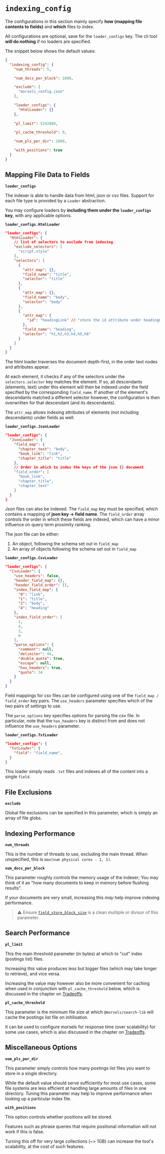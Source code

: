 # `indexing_config`

The configurations in this section mainly specify **how (mapping file contents to fields)** and **which** files to index.

All configurations are optional, save for the `loader_configs` key. The cli tool **will do nothing** if no loaders are specified.

The snippet below shows the default values:

```json
{
  "indexing_config": {
    "num_threads": 5,

    "num_docs_per_block": 1000,

    "exclude": [
      "morsels_config.json"
    ],

    "loader_configs": {
      "HtmlLoader": {}
    },
    
    "pl_limit": 5242880,

    "pl_cache_threshold": 0,

    "num_pls_per_dir": 1000,

    "with_positions": true
  }
}
```


## Mapping File Data to Fields

**`loader_configs`**

The indexer is able to handle data from html, json or csv files. Support for each file type is provided by a `Loader` abstraction.

You may configure loaders by **including them under the `loader_configs` key**, with any applicable options.

**`loader_configs.HtmlLoader`**

```json
"loader_configs": {
  "HtmlLoader": {
    // list of selectors to exclude from indexing
    "exclude_selectors": [
      "script,style"
    ],
    "selectors": [
      {
        "attr_map": {},
        "field_name": "title",
        "selector": "title"
      },
      {
        "attr_map": {},
        "field_name": "body",
        "selector": "body"
      },
      {
        "attr_map": {
          "id": "headingLink" // "store the id attribute under headingLink"
        },
        "field_name": "heading",
        "selector": "h1,h2,h3,h4,h5,h6"
      }
    ]
  }
}
```

The html loader traverses the document depth-first, in the order text nodes and attributes appear.

At each element, it checks if any of the selectors under the `selectors.selector` key matches the element. If so, all descendants (elements, text) under this element will then be indexed under the field specified by the corresponding `field_name`. If another of the element's descendants matched a different selector however, the configuration is then overwritten for that descendant (and its descendants).

The `attr_map` allows indexing attributes of elements (not including descendants) under fields as well.

**`loader_configs.JsonLoader`**

```json
"loader_configs": {
  "JsonLoader": {
    "field_map": {
      "chapter_text": "body",
      "book_link": "link",
      "chapter_title": "title"
    },
    // Order in which to index the keys of the json {} document
    "field_order": [
      "book_link",
      "chapter_title",
      "chapter_text"
    ]
  }
}
```

Json files can also be indexed. The `field_map` key must be specified, which contains a mapping of **json key -> field name**.
The `field_order` array controls the order in which these fields are indexed, which can have a minor influence on query term proximity ranking.

The json file can be either:
1. An object, following the schema set out in `field_map`
2. An array of objects following the schema set out in `field_map`

**`loader_configs.CsvLoader`**

```json
"loader_configs": {
  "CsvLoader": {
    "use_headers": false,
    "header_field_map": {},
    "header_field_order": [],
    "index_field_map": {
      "0": "link",
      "1": "title",
      "2": "body",
      "4": "heading"
    },
    "index_field_order": [
      1,
      4,
      2,
      0
    ],
    "parse_options": {
      "comment": null,
      "delimiter": 44,
      "double_quote": true,
      "escape": null,
      "has_headers": true,
      "quote": 34
    }
  }
}
```

Field mappings for csv files can be configured using one of the `field_map / field_order` key pairs. The `use_headers` parameter specifies which of the two pairs of settings to use.

The `parse_options` key specifies options for parsing the csv file. In particular, note that the `has_headers` key is distinct from and does not influence the `use_headers` parameter.


**`loader_configs.TxtLoader`**

```json
"loader_configs": {
  "TxtLoader": {
    "field": "field_name",
  }
}
```

This loader simply reads `.txt` files and indexes all of the content into a single `field`.

## File Exclusions

**`exclude`**

Global file exclusions can be specified in this parameter, which is simply an array of file globs.

## Indexing Performance

**`num_threads`**

This is the number of threads to use, excluding the main thread. When unspecified, this is `max(num physical cores - 1, 1)`.

**`num_docs_per_block`**

This parameter roughly controls the memory usage of the indexer; You may think of it as "how many documents to keep in memory before flushing results".

If your documents are very small, increasing this *may* help improve indexing performance.

> ⚠️ Ensure [`field_store_block_size`](./fields.md) is a clean multiple or divisor of this parameter.


## Search Performance

**`pl_limit`**

This the main threshold parameter (in bytes) at which to "cut" index (postings list) files.

Increasing this value produces less but bigger files (which may take longer to retrieve), and vice versa.

Increasing the value may however also be more convenient for caching when used in conjunction with `pl_cache_threshold` below, which is discussed in the chapter on [Tradeoffs](../tradeoffs.md).

**`pl_cache_threshold`**

This parameter is the minimum file size at which `@morsels/search-lib` will cache the postings list file on initilisation.

It can be used to configure morsels for response time (over scalability) for some use cases, which is also discussed in the chapter on [Tradeoffs](../tradeoffs.md).

## Miscellaneous Options

**`num_pls_per_dir`**

This parameter simply controls how many postings list files you want to store in a single directory.

While the default value should serve sufficiently for most use cases, some file systems are less efficient at handling large amounts of files in one directory. Tuning this parameter may help to improve performance when looking up a particular index file.

**`with_positions`**

This option controls whether positions will be stored.

Features such as phrase queries that require positional information will not work if this is false.

Turning this off for very large collections (~> 1GB) can increase the tool's scalability, at the cost of such features.
